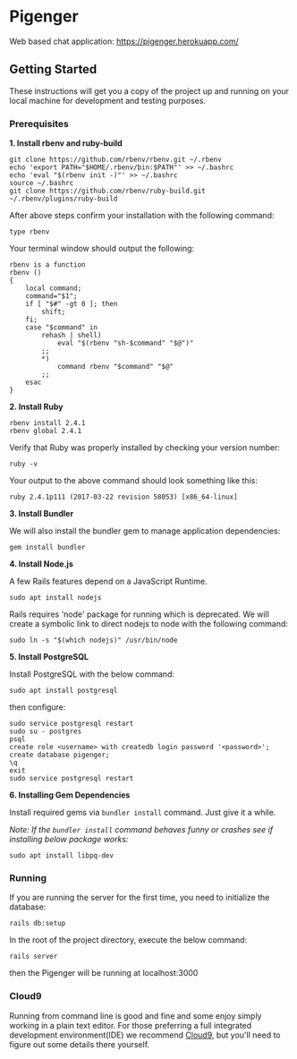# Pigenger

Web based chat application: https://pigenger.herokuapp.com/

## Getting Started
These instructions will get you a copy of the project up and running on your local machine for development and testing purposes.

### Prerequisites

**1. Install rbenv and ruby-build**

```
git clone https://github.com/rbenv/rbenv.git ~/.rbenv
echo 'export PATH="$HOME/.rbenv/bin:$PATH"' >> ~/.bashrc
echo 'eval "$(rbenv init -)"' >> ~/.bashrc
source ~/.bashrc
git clone https://github.com/rbenv/ruby-build.git ~/.rbenv/plugins/ruby-build
```
After above steps confirm your installation with the following command:
```
type rbenv
```
Your terminal window should output the following:
```
rbenv is a function
rbenv () 
{ 
    local command;
    command="$1";
    if [ "$#" -gt 0 ]; then
        shift;
    fi;
    case "$command" in 
        rehash | shell)
            eval "$(rbenv "sh-$command" "$@")"
        ;;
        *)
            command rbenv "$command" "$@"
        ;;
    esac
}
```

**2. Install Ruby**

``` 
rbenv install 2.4.1
rbenv global 2.4.1
```
Verify that Ruby was properly installed by checking your version number:
```
ruby -v
```
Your output to the above command should look something like this:
```
ruby 2.4.1p111 (2017-03-22 revision 58053) [x86_64-linux]
```

**3. Install Bundler**

We will also install the bundler gem to manage application dependencies:
```
gem install bundler
```

**4. Install Node.js**

A few Rails features depend on a JavaScript Runtime.
```
sudo apt install nodejs
```
Rails requires 'node' package for running which is deprecated. We will create a symbolic link to direct nodejs to node with the following command:
```
sudo ln -s "$(which nodejs)" /usr/bin/node
```

**5. Install PostgreSQL**

Install PostgreSQL with the below command:

```
sudo apt install postgresql
```

then configure:

```
sudo service postgresql restart
sudo su - postgres
psql
create role <username> with createdb login password '<password>';
create database pigenger;
\q
exit
sudo service postgresql restart
```

**6. Installing Gem Dependencies**

Install required gems via `bundler install` command. Just give it a while.

*Note: If the `bundler install` command behaves funny or crashes see if installing below package works:*
```
sudo apt install libpq-dev
```

### Running

If you are running the server for the first time, you need to initialize the database:
```
rails db:setup
```

In the root of the project directory, execute the below command:
```
rails server
```
then the Pigenger will be running at localhost:3000

### Cloud9

Running from command line is good and fine and some enjoy simply working in a plain text editor. For those preferring a full integrated development environment(IDE) we recommend [Cloud9](https://c9.io/), but you'll need to figure out some details there yourself.
